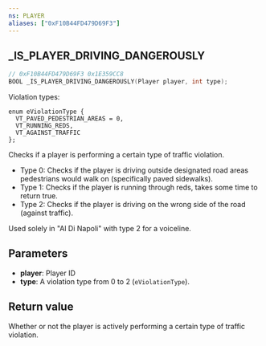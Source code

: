 ```yaml
---
ns: PLAYER
aliases: ["0xF10B44FD479D69F3"]
---
```

## _IS_PLAYER_DRIVING_DANGEROUSLY

```c
// 0xF10B44FD479D69F3 0x1E359CC8
BOOL _IS_PLAYER_DRIVING_DANGEROUSLY(Player player, int type);
```

Violation types:
```
enum eViolationType {
  VT_PAVED_PEDESTRIAN_AREAS = 0,
  VT_RUNNING_REDS,
  VT_AGAINST_TRAFFIC
};
```

Checks if a player is performing a certain type of traffic violation.

* Type 0: Checks if the player is driving outside designated road areas pedestrians would walk on (specifically paved sidewalks).
* Type 1: Checks if the player is running through reds, takes some time to return true.
* Type 2: Checks if the player is driving on the wrong side of the road (against traffic).

Used solely in "Al Di Napoli" with type 2 for a voiceline.

## Parameters
* **player**: Player ID
* **type**: A violation type from 0 to 2 (`eViolationType`).

## Return value
Whether or not the player is actively performing a certain type of traffic violation.
